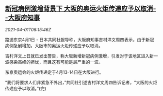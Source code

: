 <!--1617258663000-->
[新冠病例激增背景下 大阪的奥运火炬传递应予以取消--大阪府知事](https://cn.reuters.com/article/osaka-torch-olympics-relay-0401-thur-idCNKBS2BO4FK)
------

<div><i>2021-04-01T06:15:46Z</i></div><p>路透东京4月1日 - 日本共同社报导称，大阪府知事吉村洋文周四表示，由于新冠病例急剧增加，大阪市的奥运火炬传递应予以取消。</p><p>吉村洋文上日就已发出警告，称大阪新增新冠病例激增，引发对于该地区进入新一波感染高峰的担忧，而且这有可能是最严重的一波。</p><p>东京奥运会的火炬传递定于4月13-14日在大阪进行。</p><p>“我们将要求人们非紧急不外出，”共同社引述吉村洋文周四告诉记者，“大阪的火炬传递应予以取消。”(完)</p>
